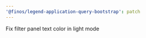 ```yaml
---
'@finos/legend-application-query-bootstrap': patch
---
```


Fix filter panel text color in light mode
